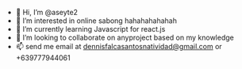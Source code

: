 - 👋 Hi, I’m @aseyte2
- 👀 I’m interested in online sabong hahahahahahah
- 🌱 I’m currently learning Javascript for react.js
- 💞️ I’m looking to collaborate on anyproject based on my knowledge
- 📫 send me email at dennisfalcasantosnatividad@gmail.com or +639777944061

<!---
aseyte2/aseyte2 is a ✨ special ✨ repository because its `README.md` (this file) appears on your GitHub profile.
You can click the Preview link to take a look at your changes.
--->
